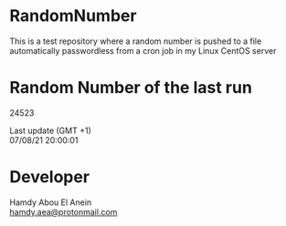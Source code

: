 # RandomNumber    
This is a test repository where a random number is pushed to a file automatically passwordless from a cron job in my Linux CentOS server    
# Random Number of the last run   
24523
      
Last update (GMT +1)    
07/08/21 20:00:01
# Developer    
Hamdy Abou El Anein   
hamdy.aea@protonmail.com
